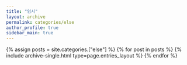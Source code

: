 ```yaml
---
title: "임시"
layout: archive
permalink: categories/else
author_profile: true
sidebar_main: true
---
```



{% assign posts = site.categories.["else"] %}
{% for post in posts %} {% include archive-single.html type=page.entries_layout %} {% endfor %}